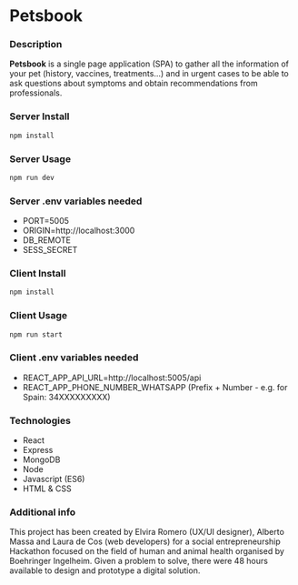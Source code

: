 # Petsbook

### Description

**Petsbook** is a single page application (SPA) to gather all the information of your pet (history, vaccines, treatments...) and in urgent cases to be able to ask questions about symptoms and obtain recommendations from professionals.

### Server Install

```sh
npm install
```

### Server Usage

```sh
npm run dev
```

### Server .env variables needed

- PORT=5005
- ORIGIN=http://localhost:3000
- DB_REMOTE
- SESS_SECRET

### Client Install

```sh
npm install
```

### Client Usage

```sh
npm run start
```

### Client .env variables needed

- REACT_APP_API_URL=http://localhost:5005/api
- REACT_APP_PHONE_NUMBER_WHATSAPP (Prefix + Number - e.g. for Spain: 34XXXXXXXXX)

### Technologies

- React
- Express
- MongoDB
- Node
- Javascript (ES6)
- HTML & CSS

### Additional info

This project has been created by Elvira Romero (UX/UI designer), Alberto Massa and Laura de Cos (web developers) for a social entrepreneurship Hackathon focused on the field of human and animal health organised by Boehringer Ingelheim. Given a problem to solve, there were 48 hours available to design and prototype a digital solution. 
